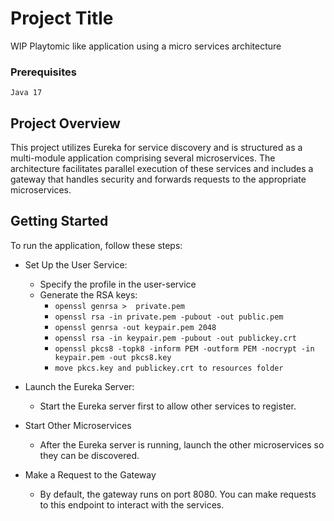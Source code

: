 # Project Title
WIP Playtomic like application using a micro services architecture

### Prerequisites
```
Java 17
```

## Project Overview
This project utilizes Eureka for service discovery and is structured as a multi-module application comprising several microservices.
The architecture facilitates parallel execution of these services and includes a gateway that handles security and forwards requests to the appropriate microservices.

## Getting Started
To run the application, follow these steps:

* Set Up the User Service:
  * Specify the profile in the user-service
  * Generate the RSA keys:
    * ```openssl genrsa >  private.pem```
    * ```openssl rsa -in private.pem -pubout -out public.pem```
    * ```openssl genrsa -out keypair.pem 2048```
    * ```openssl rsa -in keypair.pem -pubout -out publickey.crt```
    * ```openssl pkcs8 -topk8 -inform PEM -outform PEM -nocrypt -in keypair.pem -out pkcs8.key```
    * ```move pkcs.key and publickey.crt to resources folder```

* Launch the Eureka Server:
  * Start the Eureka server first to allow other services to register.

* Start Other Microservices
  * After the Eureka server is running, launch the other microservices so they can be discovered.

* Make a Request to the Gateway
  * By default, the gateway runs on port 8080. You can make requests to this endpoint to interact with the services.
